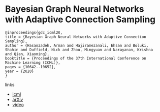 # Bayesian Graph Neural Networks with Adaptive Connection Sampling

```
@inproceedings{gdc_icml20,
title = {Bayesian Graph Neural Networks with Adaptive Connection Sampling},
author = {Hasanzadeh, Arman and Hajiramezanali, Ehsan and Boluki, Shahin and Duffield, Nick and Zhou, Mingyuan and Narayanan, Krishna and Qian, Xiaoning},
booktitle = {Proceedings of the 37th International Conference on Machine Learning (ICML)},
pages = {10642--10652},
year = {2020}
}
```

links
- [icml](https://proceedings.icml.cc/book/4229.pdf)
- [arXiv](https://arxiv.org/abs/2006.04064)
- [video](https://slideslive.com/38928485)
